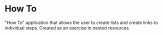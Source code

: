 How To
===

"How To" application that allows the user to create lists and create links to individual steps. Created as an exercise in nested resources.
